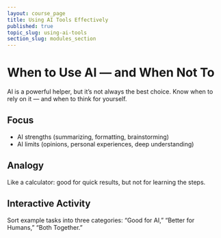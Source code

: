 ```yaml
---
layout: course_page
title: Using AI Tools Effectively
published: true
topic_slug: using-ai-tools
section_slug: modules_section
---
```


# When to Use AI — and When Not To

AI is a powerful helper, but it’s not always the best choice. Know when to rely on it — and when to think for yourself.

## Focus
- AI strengths (summarizing, formatting, brainstorming)
- AI limits (opinions, personal experiences, deep understanding)

## Analogy
Like a calculator: good for quick results, but not for learning the steps.

## Interactive Activity
Sort example tasks into three categories: “Good for AI,” “Better for Humans,” “Both Together.”
